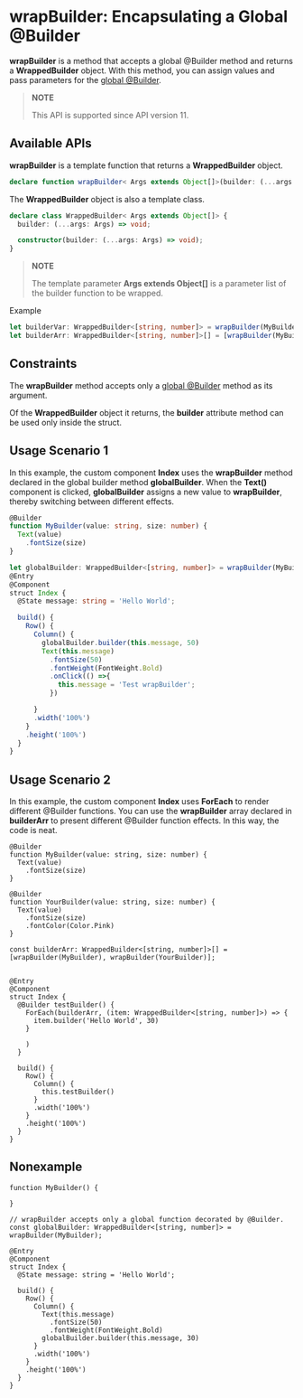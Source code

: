 # wrapBuilder: Encapsulating a Global @Builder


 **wrapBuilder** is a method that accepts a global \@Builder method and returns a **WrappedBuilder** object. With this method, you can assign values and pass parameters for the [global \@Builder](arkts-builder.md#global-custom-builder-function).


> **NOTE**
>
> This API is supported since API version 11.

## Available APIs

**wrapBuilder** is a template function that returns a **WrappedBuilder** object.

```ts
declare function wrapBuilder< Args extends Object[]>(builder: (...args: Args) => void): WrappedBuilder;
```
The **WrappedBuilder** object is also a template class.

```ts
declare class WrappedBuilder< Args extends Object[]> {
  builder: (...args: Args) => void;

  constructor(builder: (...args: Args) => void);
}
```


>**NOTE**
>
>The template parameter **Args extends Object[]** is a parameter list of the builder function to be wrapped.

Example

```ts
let builderVar: WrappedBuilder<[string, number]> = wrapBuilder(MyBuilder)
let builderArr: WrappedBuilder<[string, number]>[] = [wrapBuilder(MyBuilder)] // An array is acceptable.
```



## Constraints

The **wrapBuilder** method accepts only a [global \@Builder](arkts-builder.md#global-custom-builder-function) method as its argument.

Of the **WrappedBuilder** object it returns, the **builder** attribute method can be used only inside the struct.



## Usage Scenario 1

In this example, the custom component **Index** uses the **wrapBuilder** method declared in the global builder method **globalBuilder**. When the **Text()** component is clicked, **globalBuilder** assigns a new value to **wrapBuilder**, thereby switching between different effects.

```ts
@Builder
function MyBuilder(value: string, size: number) {
  Text(value)
    .fontSize(size)
}

let globalBuilder: WrappedBuilder<[string, number]> = wrapBuilder(MyBuilder);
@Entry
@Component
struct Index {
  @State message: string = 'Hello World';

  build() {
    Row() {
      Column() {
        globalBuilder.builder(this.message, 50)
        Text(this.message)
          .fontSize(50)
          .fontWeight(FontWeight.Bold)
          .onClick(() =>{
            this.message = 'Test wrapBuilder';
          })

      }
      .width('100%')
    }
    .height('100%')
  }
}
```

## Usage Scenario 2

In this example, the custom component **Index** uses **ForEach** to render different \@Builder functions. You can use the **wrapBuilder** array declared in **builderArr** to present different \@Builder function effects. In this way, the code is neat.

```
@Builder
function MyBuilder(value: string, size: number) {
  Text(value)
    .fontSize(size)
}

@Builder
function YourBuilder(value: string, size: number) {
  Text(value)
    .fontSize(size)
    .fontColor(Color.Pink)
}

const builderArr: WrappedBuilder<[string, number]>[] = [wrapBuilder(MyBuilder), wrapBuilder(YourBuilder)];


@Entry
@Component
struct Index {
  @Builder testBuilder() {
    ForEach(builderArr, (item: WrappedBuilder<[string, number]>) => {
      item.builder('Hello World', 30)
    }

    )
  }

  build() {
    Row() {
      Column() {
        this.testBuilder()
      }
      .width('100%')
    }
    .height('100%')
  }
}
```



## Nonexample

```
function MyBuilder() {

}

// wrapBuilder accepts only a global function decorated by @Builder.
const globalBuilder: WrappedBuilder<[string, number]> = wrapBuilder(MyBuilder);

@Entry
@Component
struct Index {
  @State message: string = 'Hello World';

  build() {
    Row() {
      Column() {
        Text(this.message)
          .fontSize(50)
          .fontWeight(FontWeight.Bold)
        globalBuilder.builder(this.message, 30)
      }
      .width('100%')
    }
    .height('100%')
  }
}
```
